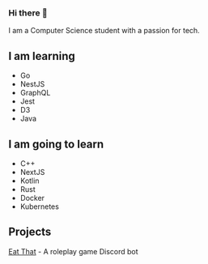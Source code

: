 ### Hi there 👋

I am a Computer Science student with a passion for tech.

I am learning
-------------
- Go
- NestJS
- GraphQL
- Jest
- D3
- Java

I am going to learn
-------------------
- C++
- NextJS
- Kotlin
- Rust
- Docker
- Kubernetes

Projects
----------------
[Eat That](https://eat-that.glitch.me/) - A roleplay game Discord bot
